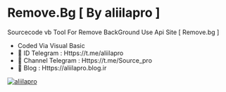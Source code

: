 # Remove.Bg [ By aliilapro ]
Sourcecode vb Tool For Remove BackGround Use Api Site [ Remove.bg ]
- Coded Via Visual Basic
- 🔱 ID Telegram : Https://t.me/aliilapro
- 🔱 Channel Telegram : Https://t.me/Source_pro
- 🔱 Blog : Https://aliilapro.blog.ir

<a href="Https://t.me/aliilapro" target="_blank"><img src="http://uupload.ir/files/5r4o_pic.png" border="0" alt="aliilapro" /></a>
